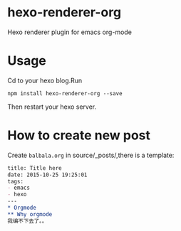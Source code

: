# hexo-renderer-org
Hexo renderer plugin for emacs org-mode

# Usage

Cd to your hexo blog.Run

```shell
npm install hexo-renderer-org --save
```

Then restart your hexo server.

# How to create new post

Create `balbala.org` in source/_posts/,there is a template:

```org
title: Title here
date: 2015-10-25 19:25:01
tags:
- emacs
- hexo
---
* Orgmode
** Why orgmode
我编不下去了。。
```
